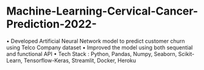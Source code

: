 # Machine-Learning-Cervical-Cancer-Prediction-2022-
• Developed Artificial Neural Network model to predict customer churn using Telco Company dataset • Improved the model using both sequential and functional API • Tech Stack : Python, Pandas, Numpy, Seaborn, Scikit-Learn, Tensorflow-Keras, Streamlit, Docker, Heroku
